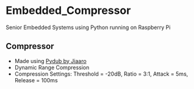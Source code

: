 # Embedded_Compressor
Senior Embedded Systems using Python running on Raspberry Pi

## Compressor
- Made using [Pydub by Jiaaro](https://github.com/jiaaro/pydub)
- Dynamic Range Compression
- Compression Settings: Threshold = -20dB, Ratio = 3:1, Attack = 5ms, Release = 100ms
